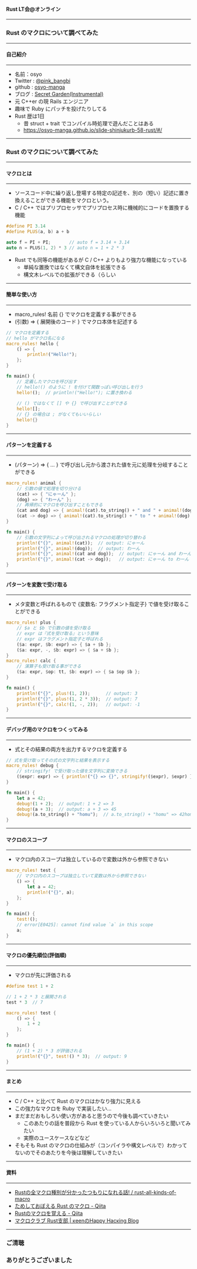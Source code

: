 #### Rust LT会@オンライン
- - -

### Rust のマクロについて調べてみた

---

#### 自己紹介
- - -

* 名前：osyo
* Twitter : [@pink_bangbi](https://twitter.com/pink_bangbi)
* github  : [osyo-manga](https://github.com/osyo-manga)
* ブログ  : [Secret Garden(Instrumental)](http://secret-garden.hatenablog.com)
* 元 C++er の現 Rails エンジニア
* 趣味で Ruby にパッチを投げたりしてる
* Rust 歴は1日
    * 昔 struct + trait でコンパイル時処理で遊んだことはある
    * https://osyo-manga.github.io/slide-shinjukurb-58-rust/#/


---

### Rust のマクロについて調べてみた

---

#### マクロとは
- - -

* ソースコード中に繰り返し登場する特定の記述を、別の（短い）記述に置き換えることができる機能をマクロという。
* C / C++ ではプリプロセッサでプリプロセス時に機械的にコードを置換する機能

```cpp
#define PI 3.14
#define PLUS(a, b) a + b

auto f = PI + PI;       // auto f = 3.14 + 3.14
auto n = PLUS(1, 2) * 3 // auto n = 1 + 2 * 3
```

* Rust でも同等の機能があるが C / C++ よりもより強力な機能になっている
    * 単純な置換ではなくて構文自体を拡張できる
    * 構文木レベルでの拡張ができる（らしい
---

#### 簡単な使い方
- - -

* macro_rules! 名前 {} でマクロを定義する事ができる
* (引数) => { 展開後のコード } でマクロ本体を記述する

```rust
// マクロを定義する
// hello がマクロ名になる
macro_rules! hello {
	() => {
		println!("Hello!");
	};
}

fn main() {
	// 定義したマクロを呼び出す
	// hello!() のように ! を付けて関数っぽい呼び出しを行う
	hello!();  // println!("Hello!"); に置き換わる
	
	// () ではなくて [] や {} で呼び出すことができる
	hello![];
	// {} の場合は ; がなくてもいいらしい
	hello!{}
}
```

---

#### パターンを定義する
- - -

* (パターン) => { ... } で呼び出し元から渡された値を元に処理を分岐することができる

```rust
macro_rules! animal {
	// 引数の値で処理を切り分ける
	(cat) => { "にゃーん" };
	(dog) => { "わーん" };
	// 再帰的にマクロを呼び出すこともできる
	(cat and dog) => { animal!(cat).to_string() + " and " + animal!(dog) };
	(cat -> dog) => { animal!(cat).to_string() + " to " + animal!(dog) };
}

fn main() {
	// 引数の文字列によって呼び出されるマクロの処理が切り替わる
	println!("{}", animal!(cat));  // output: にゃーん
	println!("{}", animal!(dog));  // output: わーん
	println!("{}", animal!(cat and dog));  // output: にゃーん and わーん
	println!("{}", animal!(cat -> dog));   // output: にゃーん to わーん
}
```

---

#### パターンを変数で受け取る
- - -

* メタ変数と呼ばれるもので {変数名: フラグメント指定子} で値を受け取ることができる

```rust
macro_rules! plus {
	// $a と $b で引数の値を受け取る
	// expr は『式を受け取る』という意味
	// expr はフラグメント指定子と呼ばれる
	($a: expr, $b: expr) => { $a + $b };
	($a: expr, -, $b: expr) => { $a + $b };
}
macro_rules! calc {
	// 演算子も受け取る事ができる
	($a: expr, $op: tt, $b: expr) => { $a $op $b };
}

fn main() {
	println!("{}", plus!(1, 2));      // output: 3
	println!("{}", plus!(1, 2 * 3));  // output: 7
	println!("{}", calc!(1, -, 2));   // output: -1
}
```

---

#### デバッグ用のマクロをつくってみる
- - -

* 式とその結果の両方を出力するマクロを定義する

```rust
// 式を受け取ってその式の文字列と結果を表示する
macro_rules! debug {
	// stringify! で受け取った値を文字列に変換できる
	($expr: expr) => { println!("{} => {}", stringify!($expr), $expr) }
}

fn main() {
	let a = 42;
	debug!(1 + 2);  // output: 1 + 2 => 3
	debug!(a + 3);  // output: a + 3 => 45
	debug!(a.to_string() + "homu");  // a.to_string() + "homu" => 42homu
}
```

---

#### マクロのスコープ
- - -

* マクロ内のスコープは独立しているので変数は外から参照できない

```rust
macro_rules! test {
	// マクロ内のスコープは独立していて変数は外から参照できない
	() => {
		let a = 42;
		println!("{}", a);
	};
}

fn main() {
	test!();
	// error[E0425]: cannot find value `a` in this scope
	a;
}
```

---

#### マクロの優先順位(評価順)
- - -

* マクロが先に評価される

```cpp
#define test 1 + 2

// 1 + 2 * 3 と展開される
test * 3  // 7
```

```rust
macro_rules! test {
	() => {
		1 + 2
	};
}

fn main() {
	// (1 + 2) * 3 が評価される
	println!("{}", test!() * 3);  // output: 9
}
```

---

#### まとめ
- - -

* C / C++ と比べて Rust のマクロはかなり強力に見える
* この強力なマクロを Ruby で実装したい…
* まだまだおもしろい使い方があると思うので今後も調べていきたい
    * このあたりの話を普段から Rust を使っている人からいろいろと聞いてみたい
    * 実際のユースケースなどなど
* そもそも Rust のマクロの仕組みが（コンパイラや構文レベルで）わかってないのでそのあたりを今後は理解していきたい

---

#### 資料
- - -

* [Rustの全マクロ種別が分かったつもりになれる話! / rust-all-kinds-of-macro](https://speakerdeck.com/optim/rust-all-kinds-of-macro)
* [ためしておぼえる Rust のマクロ - Qiita](https://qiita.com/nirasan/items/cf05ac6d5a1ae17ae36f)
* [Rustのマクロを覚える - Qiita](https://qiita.com/k5n/items/758111b12740600cc58f)
* [マクロクラブ Rust支部 | κeenのHappy Hacκing Blog](https://keens.github.io/blog/2018/02/17/makurokurabu_rustshibu/)

---

### ご清聴
### ありがとうございました

